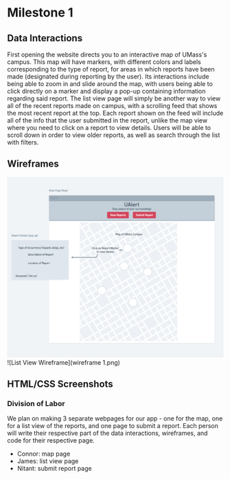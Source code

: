 # Milestone 1

## Data Interactions
First opening the website directs you to an interactive map of UMass's campus. This map will have markers, with different colors and labels corresponding to the type of report, for areas in which reports have been made (designated during reporting by the user). Its interactions include being able to zoom in and slide around the map, with users being able to click directly on a marker and display a pop-up containing information regarding said report.
The list view page will simply be another way to view all of the recent reports made on campus, with a scrolling feed that shows the most recent report at the top. Each report shown on the feed will include all of the info that the user submitted in the report, unlike the map view where you need to click on a report to view details. Users will be able to scroll down in order to view older reports, as well as search through the list with filters.

## Wireframes
![Map Page Wireframe](mapFrame.png)
![List View Wireframe](wireframe 1.png)

## HTML/CSS Screenshots

### Division of Labor
We plan on making 3 separate webpages for our app - one for the map, one for a list view of the reports, and one page to submit a report. Each person will write their respective part of the data interactions, wireframes, and code for their respective page. 
- Connor: map page
- James: list view page
- Nitant: submit report page

